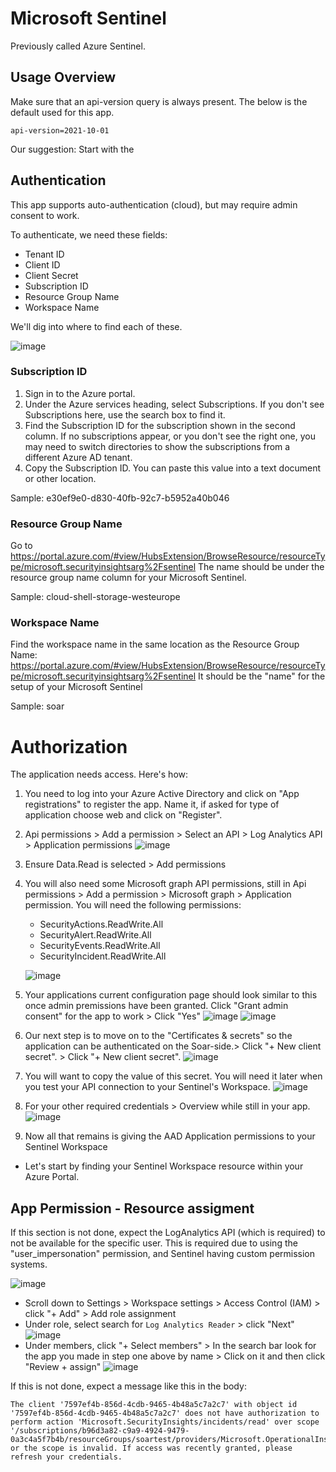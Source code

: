 # Microsoft Sentinel
Previously called Azure Sentinel. 


## Usage Overview 
Make sure that an api-version query is always present. The below is the default used for this app.
```
api-version=2021-10-01
```

Our suggestion: Start with the 

## Authentication
This app supports auto-authentication (cloud), but may require admin consent to work.

To authenticate, we need these fields:
- Tenant ID
- Client ID
- Client Secret
- Subscription ID
- Resource Group Name
- Workspace Name

We'll dig into where to find each of these.

![image](https://user-images.githubusercontent.com/5719530/200817491-a12b8b4d-f1a1-42a1-9f2e-709cb6398aa1.png)


### Subscription ID
1. Sign in to the Azure portal.
2. Under the Azure services heading, select Subscriptions. If you don't see Subscriptions here, use the search box to find it.
3. Find the Subscription ID for the subscription shown in the second column. If no subscriptions appear, or you don't see the right one, you may need to switch directories to show the subscriptions from a different Azure AD tenant.
4. Copy the Subscription ID. You can paste this value into a text document or other location.

Sample: e30ef9e0-d830-40fb-92c7-b5952a40b046

### Resource Group Name
Go to https://portal.azure.com/#view/HubsExtension/BrowseResource/resourceType/microsoft.securityinsightsarg%2Fsentinel
The name should be under the resource group name column for your Microsoft Sentinel.

Sample: cloud-shell-storage-westeurope

### Workspace Name
Find the workspace name in the same location as the Resource Group Name:
https://portal.azure.com/#view/HubsExtension/BrowseResource/resourceType/microsoft.securityinsightsarg%2Fsentinel
It should be the "name" for the setup of your Microsoft Sentinel

Sample: soar


# Authorization
The application needs access. Here's how: 

1. You need to log into your Azure Active Directory and click on "App registrations" to register the app. Name it, if asked for type of application choose web and 
   click on "Register".
2. Api permissions > Add a permission > Select an API > Log Analytics API > Application permissions
  ![image](https://github.com/Shashankgupta200/Soar/tree/main/openapi-apps/assets/31187099/31460b84-06fd-478a-9602-479e938a99a5)
3. Ensure Data.Read is selected > Add permissions
4. You will also need some Microsoft graph API permissions, still in Api permissions > Add a permission > Microsoft graph > Application permission. You will need the following permissions:
   - SecurityActions.ReadWrite.All
   - SecurityAlert.ReadWrite.All
   - SecurityEvents.ReadWrite.All
   - SecurityIncident.ReadWrite.All
       
   ![image](https://github.com/Shashankgupta200/Soar/tree/main/openapi-apps/assets/31187099/b66fdbbd-d5d8-4315-971b-467123cfae28)
6. Your applications current configuration page should look similar to this once admin premissions have been granted. Click "Grant admin consent" for the app to work > Click "Yes"
   ![image](https://github.com/Shashankgupta200/Soar/tree/main/openapi-apps/assets/31187099/88b7fea2-28a2-4645-a7b1-389df5c5280e)
   ![image](https://github.com/user-attachments/assets/facff167-52bc-4df9-9b94-3970b0164dac)
8. Our next step is to move on to the "Certificates & secrets" so the application can be authenticated on the Soar-side.> Click "+ New client secret". > Click 
   "+ New client secret".
   ![image](https://github.com/Shashankgupta200/Soar/tree/main/openapi-apps/assets/31187099/944cc5ac-dad3-4b0a-b947-0af7e1c63c03)
9. You will want to copy the value of this secret. You will need it later when you test your API connection to your Sentinel's Workspace.
   ![image](https://github.com/Shashankgupta200/Soar/tree/main/openapi-apps/assets/31187099/069e19d4-7b67-43a6-99b1-7cefbcdf672e)
10. For your other required credentials > Overview while still in your app.
   ![image](https://github.com/Shashankgupta200/Soar/tree/main/openapi-apps/assets/31187099/0ccff3d0-779f-4d83-b6b7-46d991b34f7f)
11. Now all that remains is giving the AAD Application permissions to your Sentinel Workspace
-  Let's start by finding your Sentinel Workspace resource within your Azure Portal.

## App Permission - Resource assigment
If this section is not done, expect the LogAnalytics API (which is required) to not be available for the specific user. This is required due to using the "user_impersonation" permission, and Sentinel having custom permission systems. 

  ![image](https://github.com/Shashankgupta200/Soar/tree/main/openapi-apps/assets/31187099/ca489ee4-7685-4ad3-98da-ce01a8c332d6)
- Scroll down to Settings > Workspace settings > Access Control (IAM) > click "+ Add" > Add role assignment
- Under role, select search for ```Log Analytics Reader``` > click "Next"
  ![image](https://github.com/Shashankgupta200/Soar/tree/main/openapi-apps/assets/31187099/c8584b39-bbfd-4f1f-b5f8-712140ff75b7)
- Under members, click "+ Select members" > In the search bar look for the app you made in step one above by name > Click on it and then click "Review + assign"
  ![image](https://github.com/Shashankgupta200/Soar/tree/main/openapi-apps/assets/31187099/3051d822-fc05-4f97-94da-916fa310a184)

If this is not done, expect a message like this in the body:
```
The client '7597ef4b-856d-4cdb-9465-4b48a5c7a2c7' with object id '7597ef4b-856d-4cdb-9465-4b48a5c7a2c7' does not have authorization to perform action 'Microsoft.SecurityInsights/incidents/read' over scope '/subscriptions/b96d3a82-c9a9-4924-9479-0a3c4a5f7b4b/resourceGroups/soartest/providers/Microsoft.OperationalInsights/workspaces/soartest/providers/Microsoft.SecurityInsights' or the scope is invalid. If access was recently granted, please refresh your credentials.
```
 

   
   
